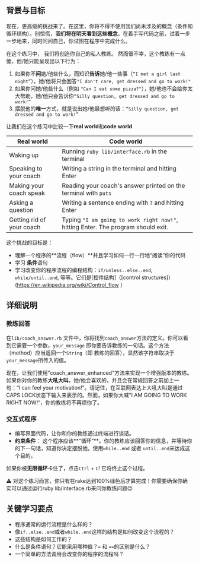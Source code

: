 <!-- Please put your translation here and with the same style in README.md -->
## 背景与目标

现在，更高级的挑战来了。在这里，你将不得不使用我们尚未涉及的概念（条件和循环结构）。别惊慌，**我们将在明天看到这些概念**。在着手写代码之前，试着一步一步地来，同时问问自己，你试图在程序中完成什么。

在这个练习中， 我们将创造你自己的私人教练。
然而很不幸，这个教练有一点傻，他/她只能呈现出以下行为：

1. 如果你不**问**她/他些什么，而知识**告诉**她/他一些事（`“I met a girl last night”`），她/他将只会回答`"I don't care, get dressed and go to work!"`
2. 如果你问她/他些什么（例如 `"Can I eat some pizza?"`），她/他也不会给你太大帮助，她/他只会告诉你`“Silly question, get dressed and go to work!”`
3. 摆脱他的**唯一**方式，就是说出她/他最想听的话：`“Silly question, get dressed and go to work!”`

让我们在这个练习中比较一下**real world**和**code world**

<table class="table">
  <thead>
    <tr>
      <th>Real world</th>
      <th>Code world</th>
    </tr>
  </thead>
  <tbody>
    <tr>
      <td>Waking up</td>
      <td>Running <code>ruby lib/interface.rb</code> in the terminal</td>
    </tr>
    <tr>
      <td>Speaking to your coach</td>
      <td>Writing a string in the terminal and hitting Enter</td>
    </tr>
    <tr>
      <td>Making your coach speak</td>
      <td>Reading your coach's answer printed on the terminal with <code>puts</code></td>
    </tr>
    <tr>
      <td>Asking a question</td>
      <td>Writing a sentence ending with <code>?</code> and hitting Enter</td>
    </tr>
    <tr>
      <td>Getting rid of your coach</td>
      <td>Typing <code>"I am going to work right now!"</code>, hitting Enter. The program should exit.</td>
    </tr>
  </tbody>
</table>

这个挑战的目标是：

- 理解一个程序的**流程（flow）**并且学习如何一行一行地“阅读”你的代码
- 学习 **条件**语句
- 学习改变你的程序流程的编程结构：`if/unless..else..end`, `while/until..end`, 等等。它们是[控件结构]（[control structures]）(https://en.wikipedia.org/wiki/Control_flow ）

## 详细说明

### 教练回答

在`lib/coach_answer.rb` 文件中，你将找到`coach_answer`方法的定义。你可以看到它需要一个参数，`your_message` 即你要告诉教练的一句话。这个方法（method）应当返回一个`String`（即 教练的回答），显然该字符串取决于`your_message`所传入的值。

现在，让我们使用"coach_answer_enhanced"方法来实现一个增强版本的教练。如果你对你的教练**大吼大叫**，她/他会喜欢的，并且会在常规回答之前加上一句：“I can feel your motivation!”。请记住，在互联网表达上大吼大叫是通过CAPS LOCK状态下输入来表示的。然而，如果你大喊"I AM GOING TO WORK RIGHT NOW!“，你的教练将不再烦你了。

### 交互式程序

- 编写界面代码，让你和你的教练通过终端进行谈话。
- **约束条件**： 这个程序应该**“循环”**。你的教练应该回答你的信息，并等待你的下一句话，知道你决定摆脱他。使用`while..end` 或者 `until..end`来达成这个目的。

如果你被**无限循环**卡住了，点击`Ctrl` + `C`! 它将终止这个过程。

⚠️ 对这个练习而言，你只有在rake达到100%绿色后才算完成！你需要确保你确实可以通过运行ruby lib/interface.rb来问你教练问题😉

## 关键学习要点

- 程序通常的运行流程是什么样的？
- 像`if..else..end`或者`while..end`这样的结构是如何改变这个流程的？
- 这些结构是如何工作的？
- 什么是条件语句？它能采用哪种值？`=` 和 `==`的区别是什么？
- 一个简单的方法调用会改变你的程序的流程吗？

